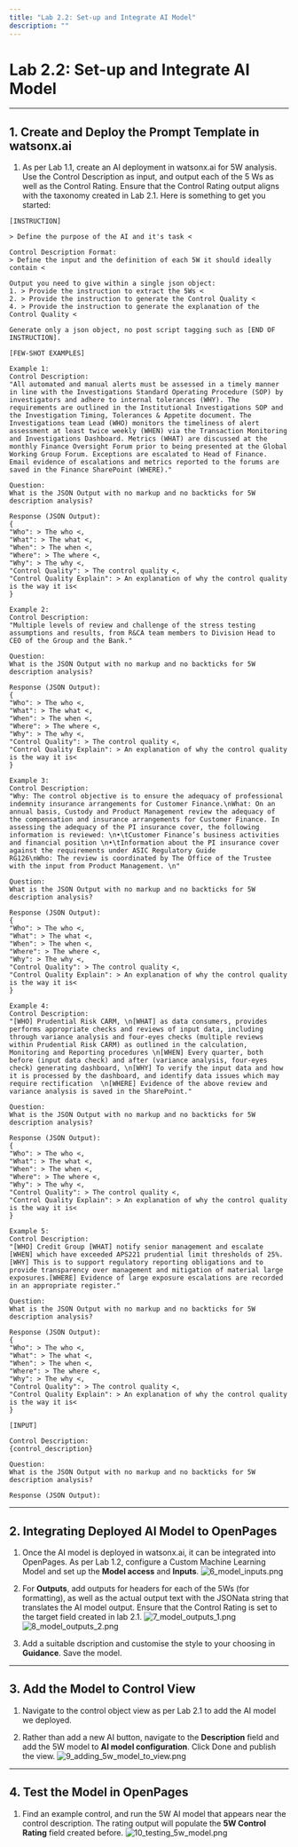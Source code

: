 ```yaml
---
title: "Lab 2.2: Set-up and Integrate AI Model"
description: ""
---
```


# Lab 2.2: Set-up and Integrate AI Model

---

## 1. Create and Deploy the Prompt Template in watsonx.ai

1. As per Lab 1.1, create an AI deployment in watsonx.ai for 5W analysis. Use the Control Description as input, and output each of the 5 Ws as well as the Control Rating. Ensure that the Control Rating output aligns with the taxonomy created in Lab 2.1. Here is something to get you started:

``` 
[INSTRUCTION]

> Define the purpose of the AI and it's task <

Control Description Format:
> Define the input and the definition of each 5W it should ideally contain <

Output you need to give within a single json object:
1. > Provide the instruction to extract the 5Ws <
2. > Provide the instruction to generate the Control Quality < 
4. > Provide the instruction to generate the explanation of the Control Quality <

Generate only a json object, no post script tagging such as [END OF INSTRUCTION].

[FEW-SHOT EXAMPLES]

Example 1:
Control Description:
"All automated and manual alerts must be assessed in a timely manner in line with the Investigations Standard Operating Procedure (SOP) by investigators and adhere to internal tolerances (WHY). The requirements are outlined in the Institutional Investigations SOP and the Investigation Timing, Tolerances & Appetite document. The Investigations team Lead (WHO) monitors the timeliness of alert assessment at least twice weekly (WHEN) via the Transaction Monitoring and Investigations Dashboard. Metrics (WHAT) are discussed at the monthly Finance Oversight Forum prior to being presented at the Global Working Group Forum. Exceptions are escalated to Head of Finance. Email evidence of escalations and metrics reported to the forums are saved in the Finance SharePoint (WHERE)."

Question:
What is the JSON Output with no markup and no backticks for 5W description analysis?

Response (JSON Output):
{
"Who": > The who <,
"What": > The what <,
"When": > The when <,
"Where": > The where <,
"Why": > The why <,
"Control Quality": > The control quality <,
"Control Quality Explain": > An explanation of why the control quality is the way it is<
}

Example 2:
Control Description:
"Multiple levels of review and challenge of the stress testing assumptions and results, from R&CA team members to Division Head to CEO of the Group and the Bank."

Question:
What is the JSON Output with no markup and no backticks for 5W description analysis?

Response (JSON Output):
{
"Who": > The who <,
"What": > The what <,
"When": > The when <,
"Where": > The where <,
"Why": > The why <,
"Control Quality": > The control quality <,
"Control Quality Explain": > An explanation of why the control quality is the way it is<
}

Example 3:
Control Description:
"Why: The control objective is to ensure the adequacy of professional indemnity insurance arrangements for Customer Finance.\nWhat: On an annual basis, Custody and Product Management review the adequacy of the compensation and insurance arrangements for Customer Finance. In assessing the adequacy of the PI insurance cover, the following information is reviewed: \n•\tCustomer Finance’s business activities and financial position \n•\tInformation about the PI insurance cover against the requirements under ASIC Regulatory Guide
RG126\nWho: The review is coordinated by The Office of the Trustee with the input from Product Management. \n" 

Question:
What is the JSON Output with no markup and no backticks for 5W description analysis?

Response (JSON Output):
{
"Who": > The who <,
"What": > The what <,
"When": > The when <,
"Where": > The where <,
"Why": > The why <,
"Control Quality": > The control quality <,
"Control Quality Explain": > An explanation of why the control quality is the way it is<
}

Example 4:
Control Description:
"[WHO] Prudential Risk CARM, \n[WHAT] as data consumers, provides performs appropriate checks and reviews of input data, including through variance analysis and four-eyes checks (multiple reviews within Prudential Risk CARM) as outlined in the calculation, Monitoring and Reporting procedures \n[WHEN] Every quarter, both before (input data check) and after (variance analysis, four-eyes check) generating dashboard, \n[WHY] To verify the input data and how it is processed by the dashboard, and identify data issues which may require rectification  \n[WHERE] Evidence of the above review and variance analysis is saved in the SharePoint."

Question:
What is the JSON Output with no markup and no backticks for 5W description analysis?

Response (JSON Output):
{
"Who": > The who <,
"What": > The what <,
"When": > The when <,
"Where": > The where <,
"Why": > The why <,
"Control Quality": > The control quality <,
"Control Quality Explain": > An explanation of why the control quality is the way it is<
}

Example 5:
Control Description:
"[WHO] Credit Group [WHAT] notify senior management and escalate [WHEN] which have exceeded APS221 prudential limit thresholds of 25%. [WHY] This is to support regulatory reporting obligations and to provide transparency over management and mitigation of material large exposures.[WHERE] Evidence of large exposure escalations are recorded in an appropriate register."

Question:
What is the JSON Output with no markup and no backticks for 5W description analysis?

Response (JSON Output):
{
"Who": > The who <,
"What": > The what <,
"When": > The when <,
"Where": > The where <,
"Why": > The why <,
"Control Quality": > The control quality <,
"Control Quality Explain": > An explanation of why the control quality is the way it is<
}

[INPUT]

Control Description:
{control_description}

Question:
What is the JSON Output with no markup and no backticks for 5W description analysis?

Response (JSON Output):
```

---

## 2. Integrating Deployed AI Model to OpenPages

1. Once the AI model is deployed in watsonx.ai, it can be integrated into OpenPages. As per Lab 1.2, configure a Custom Machine Learning Model and set up the **Model access** and **Inputs**. 
![6_model_inputs.png](images/6_model_inputs.png)

2. For **Outputs**, add outputs for headers for each of the 5Ws (for formatting), as well as the actual output text with the JSONata string that translates the AI model output. Ensure that the Control Rating is set to the target field created in lab 2.1. 
![7_model_outputs_1.png](images/7_model_outputs_1.png)
![8_model_outputs_2.png](images/8_model_outputs_2.png)

3. Add a suitable dscription and customise the style to your choosing in **Guidance**. Save the model.

---

## 3. Add the Model to Control View 

1. Navigate to the control object view as per Lab 2.1 to add the AI model we deployed.

2. Rather than add a new AI button, navigate to the **Description** field and add the 5W model to **AI model configuration**. Click Done and publish the view.
![9_adding_5w_model_to_view.png](images/9_adding_5w_model_to_view.png)

---

## 4. Test the Model in OpenPages

1. Find an example control, and run the 5W AI model that appears near the control description. The rating output will populate the **5W Control Rating** field created before.
![10_testing_5w_model.png](images/10_testing_5w_model.png)
